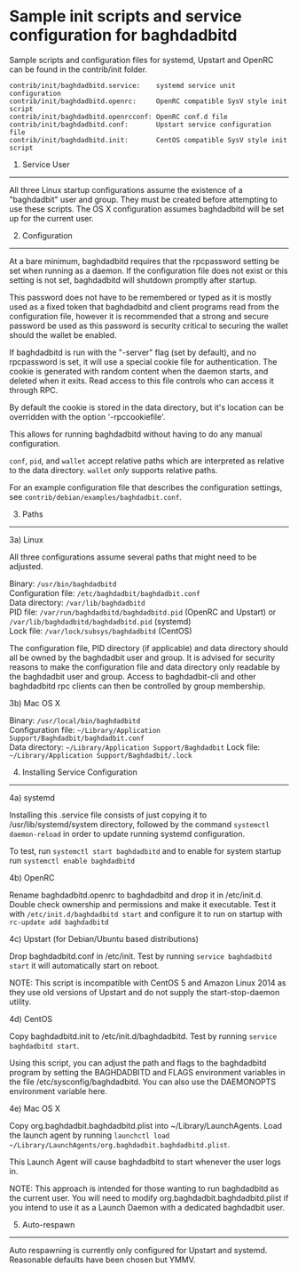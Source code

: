 Sample init scripts and service configuration for baghdadbitd
==========================================================

Sample scripts and configuration files for systemd, Upstart and OpenRC
can be found in the contrib/init folder.

    contrib/init/baghdadbitd.service:    systemd service unit configuration
    contrib/init/baghdadbitd.openrc:     OpenRC compatible SysV style init script
    contrib/init/baghdadbitd.openrcconf: OpenRC conf.d file
    contrib/init/baghdadbitd.conf:       Upstart service configuration file
    contrib/init/baghdadbitd.init:       CentOS compatible SysV style init script

1. Service User
---------------------------------

All three Linux startup configurations assume the existence of a "baghdadbit" user
and group.  They must be created before attempting to use these scripts.
The OS X configuration assumes baghdadbitd will be set up for the current user.

2. Configuration
---------------------------------

At a bare minimum, baghdadbitd requires that the rpcpassword setting be set
when running as a daemon.  If the configuration file does not exist or this
setting is not set, baghdadbitd will shutdown promptly after startup.

This password does not have to be remembered or typed as it is mostly used
as a fixed token that baghdadbitd and client programs read from the configuration
file, however it is recommended that a strong and secure password be used
as this password is security critical to securing the wallet should the
wallet be enabled.

If baghdadbitd is run with the "-server" flag (set by default), and no rpcpassword is set,
it will use a special cookie file for authentication. The cookie is generated with random
content when the daemon starts, and deleted when it exits. Read access to this file
controls who can access it through RPC.

By default the cookie is stored in the data directory, but it's location can be overridden
with the option '-rpccookiefile'.

This allows for running baghdadbitd without having to do any manual configuration.

`conf`, `pid`, and `wallet` accept relative paths which are interpreted as
relative to the data directory. `wallet` *only* supports relative paths.

For an example configuration file that describes the configuration settings,
see `contrib/debian/examples/baghdadbit.conf`.

3. Paths
---------------------------------

3a) Linux

All three configurations assume several paths that might need to be adjusted.

Binary:              `/usr/bin/baghdadbitd`  
Configuration file:  `/etc/baghdadbit/baghdadbit.conf`  
Data directory:      `/var/lib/baghdadbitd`  
PID file:            `/var/run/baghdadbitd/baghdadbitd.pid` (OpenRC and Upstart) or `/var/lib/baghdadbitd/baghdadbitd.pid` (systemd)  
Lock file:           `/var/lock/subsys/baghdadbitd` (CentOS)  

The configuration file, PID directory (if applicable) and data directory
should all be owned by the baghdadbit user and group.  It is advised for security
reasons to make the configuration file and data directory only readable by the
baghdadbit user and group.  Access to baghdadbit-cli and other baghdadbitd rpc clients
can then be controlled by group membership.

3b) Mac OS X

Binary:              `/usr/local/bin/baghdadbitd`  
Configuration file:  `~/Library/Application Support/Baghdadbit/baghdadbit.conf`  
Data directory:      `~/Library/Application Support/Baghdadbit`
Lock file:           `~/Library/Application Support/Baghdadbit/.lock`

4. Installing Service Configuration
-----------------------------------

4a) systemd

Installing this .service file consists of just copying it to
/usr/lib/systemd/system directory, followed by the command
`systemctl daemon-reload` in order to update running systemd configuration.

To test, run `systemctl start baghdadbitd` and to enable for system startup run
`systemctl enable baghdadbitd`

4b) OpenRC

Rename baghdadbitd.openrc to baghdadbitd and drop it in /etc/init.d.  Double
check ownership and permissions and make it executable.  Test it with
`/etc/init.d/baghdadbitd start` and configure it to run on startup with
`rc-update add baghdadbitd`

4c) Upstart (for Debian/Ubuntu based distributions)

Drop baghdadbitd.conf in /etc/init.  Test by running `service baghdadbitd start`
it will automatically start on reboot.

NOTE: This script is incompatible with CentOS 5 and Amazon Linux 2014 as they
use old versions of Upstart and do not supply the start-stop-daemon utility.

4d) CentOS

Copy baghdadbitd.init to /etc/init.d/baghdadbitd. Test by running `service baghdadbitd start`.

Using this script, you can adjust the path and flags to the baghdadbitd program by
setting the BAGHDADBITD and FLAGS environment variables in the file
/etc/sysconfig/baghdadbitd. You can also use the DAEMONOPTS environment variable here.

4e) Mac OS X

Copy org.baghdadbit.baghdadbitd.plist into ~/Library/LaunchAgents. Load the launch agent by
running `launchctl load ~/Library/LaunchAgents/org.baghdadbit.baghdadbitd.plist`.

This Launch Agent will cause baghdadbitd to start whenever the user logs in.

NOTE: This approach is intended for those wanting to run baghdadbitd as the current user.
You will need to modify org.baghdadbit.baghdadbitd.plist if you intend to use it as a
Launch Daemon with a dedicated baghdadbit user.

5. Auto-respawn
-----------------------------------

Auto respawning is currently only configured for Upstart and systemd.
Reasonable defaults have been chosen but YMMV.
